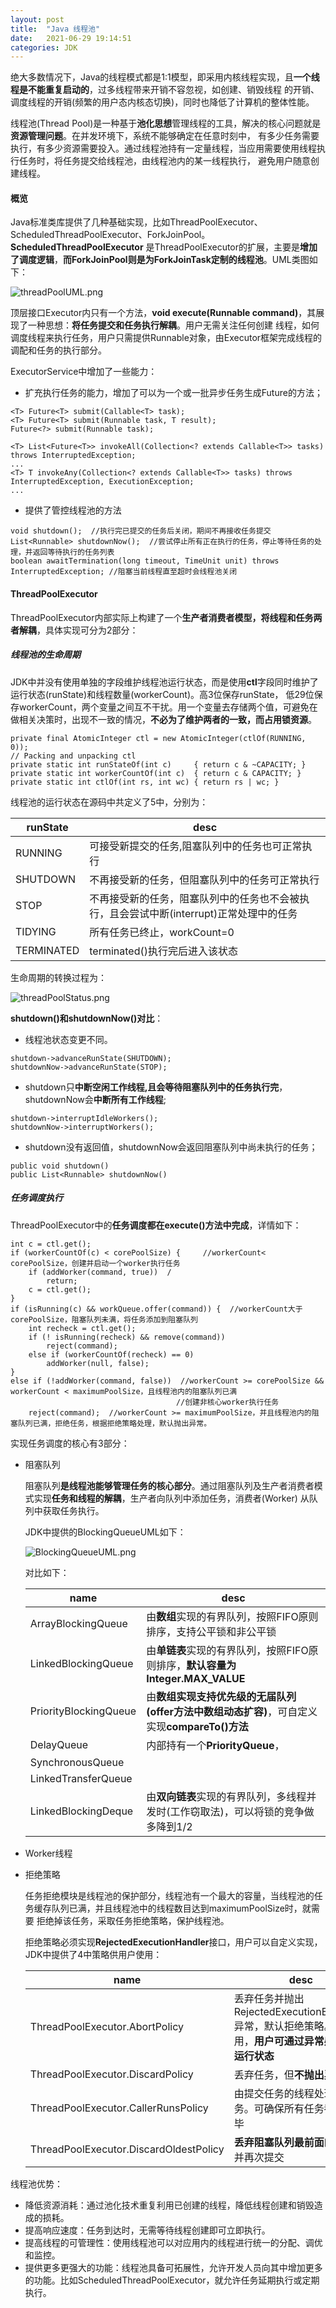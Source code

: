```yaml
---
layout: post
title:  "Java 线程池"
date:   2021-06-29 19:14:51
categories: JDK
---
```


绝大多数情况下，Java的线程模式都是1:1模型，即采用内核线程实现，且**一个线程是不能重复启动的**，过多线程带来开销不容忽视，如创建、销毁线程
的开销、调度线程的开销(频繁的用户态内核态切换)，同时也降低了计算机的整体性能。

线程池(Thread Pool)是一种基于**池化思想**管理线程的工具，解决的核心问题就是**资源管理问题**。在并发环境下，系统不能够确定在任意时刻中，
有多少任务需要执行，有多少资源需要投入。通过线程池持有一定量线程，当应用需要使用线程执行任务时，将任务提交给线程池，由线程池内的某一线程执行，
避免用户随意创建线程。

#### 概览

Java标准类库提供了几种基础实现，比如ThreadPoolExecutor、ScheduledThreadPoolExecutor、ForkJoinPool。**ScheduledThreadPoolExecutor**
是ThreadPoolExecutor的扩展，主要是**增加了调度逻辑**，**而ForkJoinPool则是为ForkJoinTask定制的线程池**。UML类图如下：

![threadPoolUML.png](https://raw.githubusercontent.com/GuanN1ng/GuanN1ng.github.io/main/_posts/image/threadPoolUML.png)<br />

顶层接口Executor内只有一个方法，**void execute(Runnable command)**，其展现了一种思想：**将任务提交和任务执行解耦**。用户无需关注任何创建
线程，如何调度线程来执行任务，用户只需提供Runnable对象，由Executor框架完成线程的调配和任务的执行部分。

ExecutorService中增加了一些能力：

* 扩充执行任务的能力，增加了可以为一个或一批异步任务生成Future的方法；
```
<T> Future<T> submit(Callable<T> task);
<T> Future<T> submit(Runnable task, T result);
Future<?> submit(Runnable task);

<T> List<Future<T>> invokeAll(Collection<? extends Callable<T>> tasks) throws InterruptedException;
...
<T> T invokeAny(Collection<? extends Callable<T>> tasks) throws InterruptedException, ExecutionException;
...
```

* 提供了管控线程池的方法
```
void shutdown();  //执行完已提交的任务后关闭，期间不再接收任务提交
List<Runnable> shutdownNow();  //尝试停止所有正在执行的任务，停止等待任务的处理，并返回等待执行的任务列表
boolean awaitTermination(long timeout, TimeUnit unit) throws InterruptedException; //阻塞当前线程直至超时会线程池关闭
```

#### ThreadPoolExecutor

ThreadPoolExecutor内部实际上构建了一个**生产者消费者模型，将线程和任务两者解耦**，具体实现可分为2部分：

##### 线程池的生命周期

JDK中并没有使用单独的字段维护线程池运行状态，而是使用**ctl**字段同时维护了运行状态(runState)和线程数量(workerCount)。高3位保存runState，
低29位保存workerCount，两个变量之间互不干扰。用一个变量去存储两个值，可避免在做相关决策时，出现不一致的情况，**不必为了维护两者的一致，而占用锁资源**。
```
private final AtomicInteger ctl = new AtomicInteger(ctlOf(RUNNING, 0));
// Packing and unpacking ctl
private static int runStateOf(int c)     { return c & ~CAPACITY; }
private static int workerCountOf(int c)  { return c & CAPACITY; }
private static int ctlOf(int rs, int wc) { return rs | wc; }
```

线程池的运行状态在源码中共定义了5中，分别为：

| runState   | desc                                                                                    |
|------------|-----------------------------------------------------------------------------------------|
| RUNNING    | 可接受新提交的任务,阻塞队列中的任务也可正常执行                                                |
| SHUTDOWN   | 不再接受新的任务，但阻塞队列中的任务可正常执行                                                 |
| STOP       | 不再接受新的任务，阻塞队列中的任务也不会被执行，且会尝试中断(interrupt)正常处理中的任务              |
| TIDYING    | 所有任务已终止，workCount=0                                                               |
| TERMINATED | terminated()执行完后进入该状态                                                             |

生命周期的转换过程为：

![threadPoolStatus.png](https://raw.githubusercontent.com/GuanN1ng/GuanN1ng.github.io/main/_posts/image/threadpoolState.png)<br />


**shutdown()和shutdownNow()对比**：

* 线程池状态变更不同。
```
shutdown->advanceRunState(SHUTDOWN); 
shutdownNow->advanceRunState(STOP);
```
* shutdown只**中断空闲工作线程,且会等待阻塞队列中的任务执行完**，shutdownNow会**中断所有工作线程**;
```
shutdown->interruptIdleWorkers(); 
shutdownNow->interruptWorkers();
```
* shutdown没有返回值，shutdownNow会返回阻塞队列中尚未执行的任务；
```
public void shutdown() 
public List<Runnable> shutdownNow()
```

##### 任务调度执行

ThreadPoolExecutor中的**任务调度都在execute()方法中完成**，详情如下：
```
int c = ctl.get();
if (workerCountOf(c) < corePoolSize) {     //workerCount< corePoolSize，创建并启动一个worker执行任务
    if (addWorker(command, true))  /
        return;
    c = ctl.get();
}
if (isRunning(c) && workQueue.offer(command)) {  //workerCount大于corePoolSize，阻塞队列未满，将任务添加到阻塞队列
    int recheck = ctl.get();
    if (! isRunning(recheck) && remove(command))
        reject(command);
    else if (workerCountOf(recheck) == 0)
        addWorker(null, false);
}
else if (!addWorker(command, false))  //workerCount >= corePoolSize && workerCount < maximumPoolSize，且线程池内的阻塞队列已满
                                     //创建非核心worker执行任务
    reject(command);  //workerCount >= maximumPoolSize，并且线程池内的阻塞队列已满，拒绝任务，根据拒绝策略处理，默认抛出异常。
```

实现任务调度的核心有3部分：

* 阻塞队列
    
    阻塞队列**是线程池能够管理任务的核心部分**。通过阻塞队列及生产者消费者模式实现**任务和线程的解耦**，生产者向队列中添加任务，消费者(Worker)
    从队列中获取任务执行。
    
    JDK中提供的BlockingQueueUML如下：
    
    ![BlockingQueueUML.png](https://raw.githubusercontent.com/GuanN1ng/GuanN1ng.github.io/main/_posts/image/blockqueue.png)<br />
    
    对比如下：
    
    | name                  | desc                                                                                         |
    |-----------------------|----------------------------------------------------------------------------------------------|
    | ArrayBlockingQueue    | 由**数组**实现的有界队列，按照FIFO原则排序，支持公平锁和非公平锁                             |
    | LinkedBlockingQueue   | 由**单链表**实现的有界队列，按照FIFO原则排序，**默认容量为Integer.MAX_VALUE**                |
    | PriorityBlockingQueue | 由**数组实现支持优先级的无届队列(offer方法中数组动态扩容)**，可自定义实现**compareTo()方法** |
    | DelayQueue            | 内部持有一个**PriorityQueue**，                                                              |
    | SynchronousQueue      |                                                                                              |
    | LinkedTransferQueue   |                                                                                              |
    | LinkedBlockingDeque   | 由**双向链表**实现的有界队列，多线程并发时(工作窃取法)，可以将锁的竞争做多降到1/2            |


* Worker线程

* 拒绝策略

    任务拒绝模块是线程池的保护部分，线程池有一个最大的容量，当线程池的任务缓存队列已满，并且线程池中的线程数目达到maximumPoolSize时，就需要
    拒绝掉该任务，采取任务拒绝策略，保护线程池。
    
    拒绝策略必须实现**RejectedExecutionHandler**接口，用户可以自定义实现，JDK中提供了4中策略供用户使用：
    
    | name                                   | desc                                                                                                     |
    |----------------------------------------|----------------------------------------------------------------------------------------------------------|
    | ThreadPoolExecutor.AbortPolicy         | 丢弃任务并抛出RejectedExecutionException异常，默认拒绝策略。建议使用，**用户可通过异常感知程序运行状态** |
    | ThreadPoolExecutor.DiscardPolicy       | 丢弃任务，但**不抛出异常**                                                                               |
    | ThreadPoolExecutor.CallerRunsPolicy    | 由提交任务的线程处理该任务。可确保所有任务都执行完毕                                                     |
    | ThreadPoolExecutor.DiscardOldestPolicy | **丢弃阻塞队列最前面的任务**，并再次提交                                                                 |
    

线程池优势：

* 降低资源消耗：通过池化技术重复利用已创建的线程，降低线程创建和销毁造成的损耗。
* 提高响应速度：任务到达时，无需等待线程创建即可立即执行。
* 提高线程的可管理性：使用线程池可以对应用内的线程进行统一的分配、调优和监控。
* 提供更多更强大的功能：线程池具备可拓展性，允许开发人员向其中增加更多的功能。比如ScheduledThreadPoolExecutor，就允许任务延期执行或定期执行。